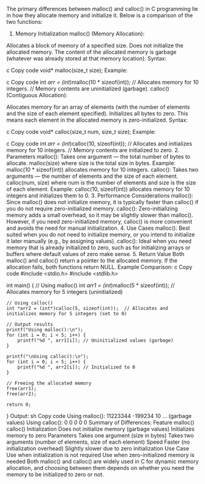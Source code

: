 The primary differences between malloc() and calloc() in C programming lie in how they allocate memory and initialize it. Below is a comparison of the two functions:

1. Memory Initialization
malloc() (Memory Allocation):

Allocates a block of memory of a specified size.
Does not initialize the allocated memory. The content of the allocated memory is garbage (whatever was already stored at that memory location).
Syntax:

c
Copy code
void* malloc(size_t size);
Example:

c
Copy code
int *arr = (int*)malloc(10 * sizeof(int)); // Allocates memory for 10 integers.
// Memory contents are uninitialized (garbage).
calloc() (Contiguous Allocation):

Allocates memory for an array of elements (with the number of elements and the size of each element specified).
Initializes all bytes to zero. This means each element in the allocated memory is zero-initialized.
Syntax:

c
Copy code
void* calloc(size_t num, size_t size);
Example:

c
Copy code
int *arr = (int*)calloc(10, sizeof(int)); // Allocates and initializes memory for 10 integers.
// Memory contents are initialized to zero.
2. Parameters
malloc(): Takes one argument — the total number of bytes to allocate.
malloc(size) where size is the total size in bytes.
Example: malloc(10 * sizeof(int)) allocates memory for 10 integers.
calloc(): Takes two arguments — the number of elements and the size of each element.
calloc(num, size) where num is the number of elements and size is the size of each element.
Example: calloc(10, sizeof(int)) allocates memory for 10 integers and initializes them to 0.
3. Performance Considerations
malloc(): Since malloc() does not initialize memory, it is typically faster than calloc() if you do not require zero-initialized memory.
calloc(): Zero-initializing memory adds a small overhead, so it may be slightly slower than malloc(). However, if you need zero-initialized memory, calloc() is more convenient and avoids the need for manual initialization.
4. Use Cases
malloc(): Best suited when you do not need to initialize memory, or you intend to initialize it later manually (e.g., by assigning values).
calloc(): Ideal when you need memory that is already initialized to zero, such as for initializing arrays or buffers where default values of zero make sense.
5. Return Value
Both malloc() and calloc() return a pointer to the allocated memory.
If the allocation fails, both functions return NULL.
Example Comparison:
c
Copy code
#include <stdio.h>
#include <stdlib.h>

int main() {
    // Using malloc()
    int *arr1 = (int*)malloc(5 * sizeof(int)); // Allocates memory for 5 integers (uninitialized)
    
    // Using calloc()
    int *arr2 = (int*)calloc(5, sizeof(int));  // Allocates and initializes memory for 5 integers (set to 0)

    // Output results
    printf("Using malloc():\n");
    for (int i = 0; i < 5; i++) {
        printf("%d ", arr1[i]); // Uninitialized values (garbage)
    }

    printf("\nUsing calloc():\n");
    for (int i = 0; i < 5; i++) {
        printf("%d ", arr2[i]); // Initialized to 0
    }

    // Freeing the allocated memory
    free(arr1);
    free(arr2);

    return 0;
}
Output:
sh
Copy code
Using malloc():
11223344 -199234 10 ... (garbage values)
Using calloc():
0 0 0 0 0
Summary of Differences:
Feature	malloc()	calloc()
Initialization	Does not initialize memory (garbage values)	Initializes memory to zero
Parameters	Takes one argument (size in bytes)	Takes two arguments (number of elements, size of each element)
Speed	Faster (no initialization overhead)	Slightly slower due to zero initialization
Use Case	Use when initialization is not required	Use when zero-initialized memory is needed
Both malloc() and calloc() are widely used in C for dynamic memory allocation, and choosing between them depends on whether you need the memory to be initialized to zero or not.
